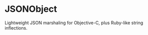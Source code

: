 JSONObject
==========

Lightweight JSON marshaling for Objective-C, plus Ruby-like string inflections.
